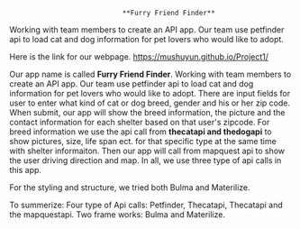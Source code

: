 
                                **Furry Friend Finder**
Working with team members to create an API app. Our team use petfinder api to load cat and dog information for pet lovers who would like to
adopt. 


Here is the link for our webpage. https://mushuyun.github.io/Project1/

                               
Our app name is called __Furry Friend Finder__. Working with team members to create an API app. Our team use petfinder api to load cat and dog information for pet lovers who would like to adopt. There are input fields for user to enter what kind of cat or dog breed, gender and his or her zip code. When submit, our app will show the breed information, the picture and the contact information for each shelter based on that user's zipcode. For breed information we use the api call from __thecatapi and thedogapi__ to show pictures, size, life span ect. for that specific type at the same time with shelter informaiton. Then our app will call from mapquest api to show the user driving direction and map. In all, we use three type of api calls in this app. 

For the styling and structure, we tried both Bulma and Materilize. 

To summerize: 
Four type of Api calls: Petfinder, Thecatapi, Thecatapi and the mapquestapi. 
Two frame works: Bulma and Materilize.


